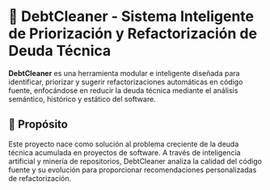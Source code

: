 # 🧹 DebtCleaner - Sistema Inteligente de Priorización y Refactorización de Deuda Técnica

**DebtCleaner** es una herramienta modular e inteligente diseñada para
identificar, priorizar y sugerir refactorizaciones automáticas en código fuente,
enfocándose en reducir la deuda técnica mediante el análisis semántico,
histórico y estático del software.

## 🧠 Propósito

Este proyecto nace como solución al problema creciente de la deuda técnica
acumulada en proyectos de software. A través de inteligencia artificial y
minería de repositorios, DebtCleaner analiza la calidad del código fuente y su
evolución para proporcionar recomendaciones personalizadas de refactorización.
